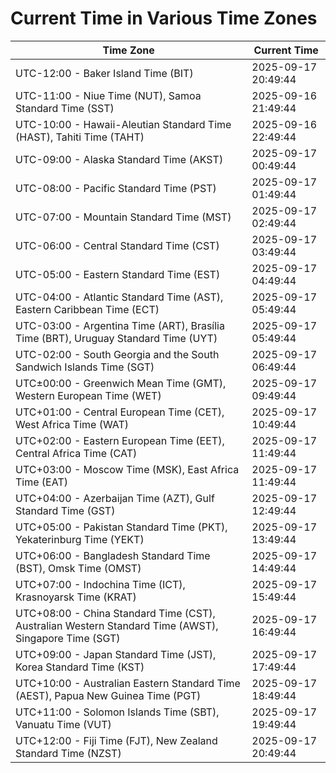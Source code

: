 # Current Time in Various Time Zones

| Time Zone | Current Time |
|-----------|--------------|
| UTC-12:00 - Baker Island Time (BIT) | 2025-09-17 20:49:44 |
| UTC-11:00 - Niue Time (NUT), Samoa Standard Time (SST) | 2025-09-16 21:49:44 |
| UTC-10:00 - Hawaii-Aleutian Standard Time (HAST), Tahiti Time (TAHT) | 2025-09-16 22:49:44 |
| UTC-09:00 - Alaska Standard Time (AKST) | 2025-09-17 00:49:44 |
| UTC-08:00 - Pacific Standard Time (PST) | 2025-09-17 01:49:44 |
| UTC-07:00 - Mountain Standard Time (MST) | 2025-09-17 02:49:44 |
| UTC-06:00 - Central Standard Time (CST) | 2025-09-17 03:49:44 |
| UTC-05:00 - Eastern Standard Time (EST) | 2025-09-17 04:49:44 |
| UTC-04:00 - Atlantic Standard Time (AST), Eastern Caribbean Time (ECT) | 2025-09-17 05:49:44 |
| UTC-03:00 - Argentina Time (ART), Brasília Time (BRT), Uruguay Standard Time (UYT) | 2025-09-17 05:49:44 |
| UTC-02:00 - South Georgia and the South Sandwich Islands Time (SGT) | 2025-09-17 06:49:44 |
| UTC±00:00 - Greenwich Mean Time (GMT), Western European Time (WET) | 2025-09-17 09:49:44 |
| UTC+01:00 - Central European Time (CET), West Africa Time (WAT) | 2025-09-17 10:49:44 |
| UTC+02:00 - Eastern European Time (EET), Central Africa Time (CAT) | 2025-09-17 11:49:44 |
| UTC+03:00 - Moscow Time (MSK), East Africa Time (EAT) | 2025-09-17 11:49:44 |
| UTC+04:00 - Azerbaijan Time (AZT), Gulf Standard Time (GST) | 2025-09-17 12:49:44 |
| UTC+05:00 - Pakistan Standard Time (PKT), Yekaterinburg Time (YEKT) | 2025-09-17 13:49:44 |
| UTC+06:00 - Bangladesh Standard Time (BST), Omsk Time (OMST) | 2025-09-17 14:49:44 |
| UTC+07:00 - Indochina Time (ICT), Krasnoyarsk Time (KRAT) | 2025-09-17 15:49:44 |
| UTC+08:00 - China Standard Time (CST), Australian Western Standard Time (AWST), Singapore Time (SGT) | 2025-09-17 16:49:44 |
| UTC+09:00 - Japan Standard Time (JST), Korea Standard Time (KST) | 2025-09-17 17:49:44 |
| UTC+10:00 - Australian Eastern Standard Time (AEST), Papua New Guinea Time (PGT) | 2025-09-17 18:49:44 |
| UTC+11:00 - Solomon Islands Time (SBT), Vanuatu Time (VUT) | 2025-09-17 19:49:44 |
| UTC+12:00 - Fiji Time (FJT), New Zealand Standard Time (NZST) | 2025-09-17 20:49:44 |
